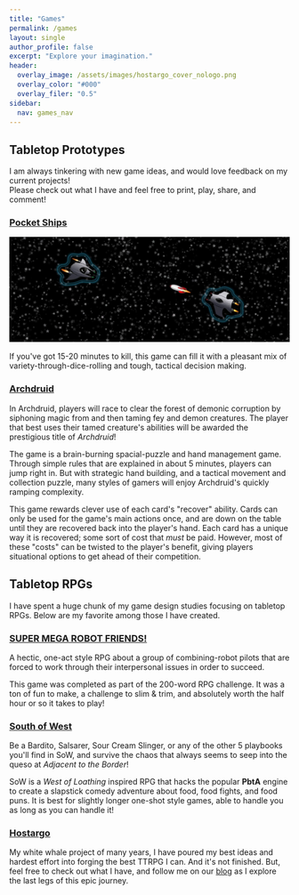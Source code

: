 ```yaml
---
title: "Games"
permalink: /games
layout: single
author_profile: false
excerpt: "Explore your imagination."
header:
  overlay_image: /assets/images/hostargo_cover_nologo.png
  overlay_color: "#000"
  overlay_filer: "0.5"
sidebar:
  nav: games_nav
---
```


## Tabletop Prototypes

I am always tinkering with new game ideas, and would love feedback on my current projects!<br>
Please check out what I have and feel free to print, play, share, and comment!

### [Pocket Ships](https://docs.google.com/document/d/1Ceg5QEPDz966X8FhtqUvPT5HsvUDsxpNBNMj5Pr5HxY/edit?usp=sharing)
![Pocket Ships](/assets/images/pocketships.jpg)

If you've got 15-20 minutes to kill, this game can fill it with a pleasant mix of variety-through-dice-rolling and tough, tactical decision making.

### [Archdruid](https://drive.google.com/file/d/1Fy0BB05uV7QyhGVbcp_b9eURQWbR-XQE/view?usp=sharing)

In Archdruid, players will race to clear the forest of demonic corruption by siphoning magic from and then taming fey and demon creatures. The player that best uses their tamed creature's abilities will be awarded the prestigious title of _Archdruid_!

The game is a brain-burning spacial-puzzle and hand management game. Through simple rules that are explained in about 5 minutes, players can jump right in. But with strategic hand building, and a tactical movement and collection puzzle, many styles of gamers will enjoy Archdruid's quickly ramping complexity.

This game rewards clever use of each card's "recover" ability. Cards can only be used for the game's main actions once, and are down on the table until they are recovered back into the player's hand. Each card has a unique way it is recovered; some sort of cost that _must_ be paid. However, most of these "costs" can be twisted to the player's benefit, giving players situational options to get ahead of their competition.

## Tabletop RPGs

I have spent a huge chunk of my game design studies focusing on tabletop RPGs. Below are my favorite among those I have created.

### [SUPER MEGA ROBOT FRIENDS!](https://docs.google.com/document/d/1qSADVIii12XD68HrQIpYlPlGhWdqbTxhpivg0M8chkw/edit?usp=sharing)
A hectic, one-act style RPG about a group of combining-robot pilots that are forced to work through their interpersonal issues in order to succeed.

This game was completed as part of the 200-word RPG challenge. It was a ton of fun to make, a challenge to slim & trim, and absolutely worth the half hour or so it takes to play!

### [South of West](https://docs.google.com/document/d/1LBfqDMV0RJDw3J1FSjEvdijDj-whofiFYyjLwfoVwfk/edit?usp=sharing)
Be a Bardito, Salsarer, Sour Cream Slinger, or any of the other 5 playbooks you'll find in SoW, and survive the chaos that always seems to seep into the queso at _Adjacent to the Border_!

SoW is a _West of Loathing_ inspired RPG that hacks the popular __PbtA__ engine to create a slapstick comedy adventure about food, food fights, and food puns. It is best for slightly longer one-shot style games, able to handle you as long as you can handle it!

### [Hostargo](https://docs.google.com/document/d/1wq_7NfL8TqmlU-XkRmGhMqxeM1OJgu1plZb5UEipLGg/edit?usp=sharing)
My white whale project of many years, I have poured my best ideas and hardest effort into forging the best TTRPG I can. And it's not finished. But, feel free to check out what I have, and follow me on our [blog](/blog) as I explore the last legs of this epic journey.
